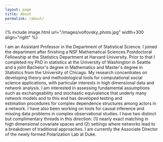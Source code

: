 ```yaml
---
layout: page
title: About
permalink: /about/
---
```


{% include image.html url="/images/volfovsky_photo.jpg" width=300 align="right" %}

I am an Assistant Professor in the Department of Statistical Science. I joined the department after finishing a NSF Mathematical Sciences Postdoctoral Fellowship at the Statistics Department at Harvard University. Prior to that I completed my PhD in statistics at the University of Washington in Seattle and a joint Bachelor's degree in Mathematics and Master's degree in Statistics from the University of Chicago. My research concentrates on developing theory and methodological tools for computational social science applications, with particular interests in high dimensional data and network analysis. I am interested in assessing fundamental assumptions such as exchangeability and stochastic equivalence that underly many network models and to this end has developed testing and estimation procedures for complex dependence structures among actors in a network. I have also been working on tools for causal inference and missing data problems in complex observational studies. I have two distinct but complimentary threads in this direction: (1) nearly exact matching in high dimensional covariate spaces and (2) settings where networks lead to a breakdown of traditional approaches. I am currently the Associate Director of the newly formed Polarization Lab at Duke.

